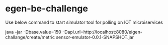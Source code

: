 # egen-be-challenge

Use below command to start simulator tool for polling on IOT microiservices

java -jar -Dbase.value=150 -Dapi.url=http://localhost:8080/eigen-challange/create/metric sensor-emulator-0.0.1-SNAPSHOT.jar
